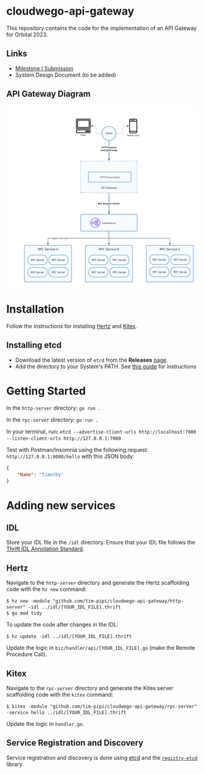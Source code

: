 # cloudwego-api-gateway

This repository contains the code for the implementation of an API Gateway for Orbital 2023.

## Links
- [Milestone I Submission](https://drive.google.com/drive/u/0/folders/1mm--TjLNb5FZXAquGjFT_0S7Nf_3PMf1)
- System Design Document (to be added)

## API Gateway Diagram
![API Gateway Diagram](gateway.png)

# Installation

Follow the instructions for installing [Hertz](https://www.cloudwego.io/docs/hertz/getting-started/) and
[Kitex](https://www.cloudwego.io/docs/kitex/getting-started/).

## Installing etcd

- Download the latest version of `etcd` from the **Releases** [page](https://github.com/etcd-io/etcd/releases/).
- Add the directory to your System's PATH. See [this guide](https://www.architectryan.com/2018/03/17/add-to-the-path-on-windows-10/) for instructions

# Getting Started

In the `http-server` directory: `go run .`

In the `rpc-server` directory: `go run .`

In your terminal, run: `etcd --advertise-client-urls http://localhost:7000 --listen-client-urls http://127.0.0.1:7000`

Test with Postman/Insomnia using the following request: `http://127.0.0.1:8080/hello` with this JSON body:

```json
{
	"Name": "Timothy"
}
```

# Adding new services

## IDL

Store your IDL file in the `/idl` directory.
Ensure that your IDL file follows the [Thrift IDL Annotation Standard](https://www.cloudwego.io/docs/kitex/tutorials/advanced-feature/generic-call/thrift_idl_annotation_standards/).

## Hertz

Navigate to the `http-server` directory and generate the Hertz scaffolding code with the `hz new` command:

```shell
$ hz new -module "github.com/tim-pipi/cloudwego-api-gateway/http-server" -idl ../idl/[YOUR_IDL_FILE].thrift
$ go mod tidy
```

To update the code after changes in the IDL:

```shell
$ hz update -idl ../idl/[YOUR_IDL_FILE].thrift
```

Update the logic in `biz/handler/api/[YOUR_IDL_FILE].go` (make the Remote Procedure Call).

## Kitex

Navigate to the `rpc-server` directory and generate the Kitex server scaffolding code with the `kitex` command:

```shell
$ kitex -module "github.com/tim-pipi/cloudwego-api-gateway/rpc-server" -service hello ../idl/[YOUR_IDL_FILE].thrift
```

Update the logic in `handler.go`.

## Service Registration and Discovery

Service registration and discovery is done using [etcd](https://etcd.io/docs/v3.5/)
and the [`registry-etcd`](https://github.com/kitex-contrib/registry-etcd) library.